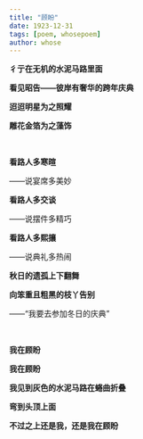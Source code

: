 ```yaml
---
title: "顾盼"
date: 1923-12-31
tags: [poem, whosepoem]
author: whose
---
```


**彳亍在无机的水泥马路里面**

**看见昭告——彼岸有奢华的跨年庆典**

**迢迢明星为之照耀**

**雕花金箔为之藻饰**

<br>

**看路人多寒暄**

——说宴席多美妙

**看路人多交谈**

——说摆件多精巧

**看路人多熙攘**

——说典礼多热闹

**秋日的遗孤上下翻舞**

**向笨重且粗黑的枝丫告别**

——“我要去参加冬日的庆典”

<br>

**我在顾盼**

**我在顾盼**

**我见到灰色的水泥马路在蜷曲折叠**

**弯到头顶上面**

**不过之上还是我，还是我在顾盼**
